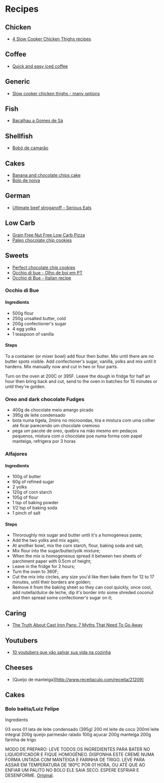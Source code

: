# Recipes

## Chicken

* [4 Slow Cooker Chicken Thighs recipes](http://www.enkivillage.com/slow-cooker-chicken-thighs.html)

## Coffee

* [Quick and easy iced coffee](https://counterculturecoffee.com/learn/quick-easy-iced-coffee)

## Generic

* [Slow cooker chicken thighs - many options](http://www.enkivillage.com/slow-cooker-chicken-thighs.html)

## Fish

* [Bacalhau a Gomes de Sá](http://www.saborintenso.com/f17/bacalhau-gomes-sa-280/)

## Shellfish

* [Bobó de camarão](https://www.facebook.com/tastemadebr/videos/1317538108339405/)

## Cakes

* [ Banana and chocolate chips cake ](http://allrecipes.com/recipe/8302/banana-chocolate-chip-cake/?internalSource=hn_carousel%2002_Banana%20Chocolate%20Chip%20Cake&referringId=15827&referringContentType=recipe%20hub&referringPosition=carousel%2002)
* [Bolo de noiva](http://receitas.folha.com.br/receita/2412)

## German

* [Ultimate beef stroganoff - Serious Eats](http://www.seriouseats.com/recipes/2015/01/ultimate-beef-stroganof-recipe.html)

## Low Carb

* [Grain Free Nut Free Low Carb Pizza](https://www.sugarfreemom.com/recipes/grain-free-nut-free-low-carb-pizza/)
* [Paleo chocolate chip cookies](https://www.texanerin.com/perfect-paleo-chocolate-chip-cookies/)

## Sweets

* [Perfect chocolate chip cookies](http://www.americastestkitchen.com/recipes/4737-perfect-chocolate-chip-cookies)
* [Occhio di bue - Olho de boi em PT](https://www.youtube.com/watch?v=JBQDUSB5iRc&feature=youtu.be)
* [Occhio di Bue - Italian recipe](http://ricette.giallozafferano.it/Occhio-di-bue.html)

### Occhio di Bue

#### Ingredients

* 500g flour
* 250g unsalted butter, cold
* 200g  confectioner's sugar
* 4 egg yolks
* 1 teaspoon of vanilla

#### Steps

To a container (or mixer bowl) add flour then butter. Mix until there are no butter spots visible.
Add confectioner's sugar, vanilla, yolks and mix until it hardens. Mix manually now and cut in two or four parts.

Turn on the oven at 200C or 395F. Leave the dough in fridge for half an hour then bring back and cut, send to the oven in batches for 15 minutes or until they're golden.

### Oreo and dark chocolate Fudges

* 400g de chocolate meio amargo picado
* 395g de leite condensado
* bota numa tigela, 2mins no microondas, tira e mistura com uma colher até ficar parecendo um chocolate cremoso
* pega um pacote de oreo, quebra na mão mesmo em pedaços pequenos, mistura com o chocolate
poe numa forma com papel manteiga, refrigera por 3 horas

### Alfajores

#### Ingredients

* 100g of butter
* 60g of refined sugar
* 2 yolks
* 120g of corn starch
* 105g of flour
* 1 tsp of baking powder
* 1/2 tsp of baking soda
* 1 pinch of salt

#### Steps

* Throroughly mix sugar and butter until it's a homogeneus paste;
* Add the two yolks and mix again;
* At another bowl, mix the corn starch, flour, baking soda and salt;
* Mix flour into the sugar/butter/yolk mixture;
* When the mix is homogeneous spread it between two sheets of parchment paper with 0.5cm of height;
* Leave in the fridge for 2 hours;
* Turn the oven to 360F;
* Cut the mix into circles, any size you'd like then bake them for 12 to 17 minutes, until their borders are golden;
* Remove it from the baking sheet so they can cool quickly, once cool, add nutella/dulce de leche, dip it's border into some shreded coconut and then spread some confectioner's sugar on it;

## Caring

* [The Truth About Cast Iron Pans: 7 Myths That Need To Go Away](http://www.seriouseats.com/2014/11/the-truth-about-cast-iron.html)

## Youtubers

* [10 youtubers que vão salvar sua vida na cozinha
](http://mdemulher.abril.com.br/gastronomia/10-youtubers-que-vao-salvar-sua-vida-na-cozinha/)

## Cheeses

* [Queijo de manteiga][http://www.receitaculo.com/receita/21209]

## Cakes

### Bolo baêta/Luiz Felipe

Ingredients

03 ovos
01 lata de leite condensado (395g)
200 ml leite de coco
200ml leite integral
200g queijo parmesão ralado
100g açucar
200g manteiga 
200g farinha de trigo

MODO DE PREPARO:
LEVE TODOS OS INGREDIENTES PARA BATER NO LIQUIDIFICADOR E FIQUE HOMOGÊNEO.
DISPONHA ESTE CREME NUMA FORMA UNTADA COM MANTEIGA E FARINHA DE TRIGO.
LEVE PARA ASSAR EM TEMPERATURA DE 180ºC POR 01 HORA, OU ATÉ QUE AO ENFIAR UM PALITO NO BOLO ELE SAIA SECO.
ESPERE ESFRIAR E DESENFORME. [Original](https://www.youtube.com/watch?v=bAtofEGCMy4).
